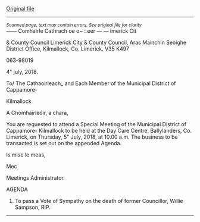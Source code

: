 [Original file](https://www.limerick.ie/sites/default/files/media/documents/2018-07/Special%20Meeting%205th%20July.pdf)

---
*<small>Scanned page, text may contain errors. See original file for clarity</small>*  
_—_— Comhairle Cathrach
oe o~ : eer —
— imerick Cit

& County Council Limerick City & County Council,
Aras Mainchin Seoighe District Office,
Kilmallock, Co. Limerick.
V35 K497

063-98019

4" july, 2018.

To/ The Cathaoirleach_ and Each Member of the Municipal District of Cappamore-

Kilmallock

A Chomhairleoir, a chara,

You are requested to attend a Special Meeting of the Municipal District of Cappamore-
Kilmallock to be held at the Day Care Centre, Ballylanders, Co. Limerick, on Thursday, 5”
July, 2018, at 10.00 a.m. The business to be transacted is set out on the appended Agenda.

Is mise le meas,

Mec

Meetings Administrator.

AGENDA

1. To pass a Vote of Sympathy on the death of former Councillor, Willie Sampson,
RIP.


---
